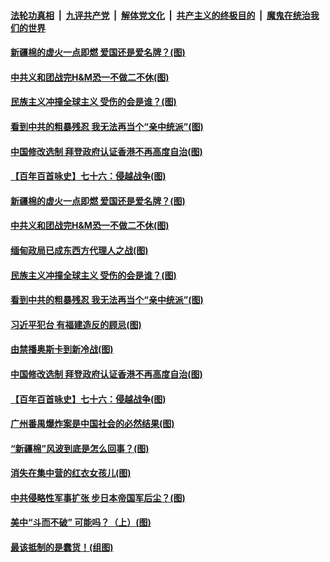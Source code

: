 ####  [法轮功真相](../../../../basic/blob/master/README.md?t=04020731) &nbsp;|&nbsp; [九评共产党](../../../../9ping.md/blob/master/README.md?t=04020731) &nbsp;|&nbsp; [解体党文化](../../../../jtdwh.md/blob/master/README.md?t=04020731)  &nbsp;|&nbsp; [共产主义的终极目的](../../../../gczydzjmd.md/blob/master/README.md?t=04020731) &nbsp;|&nbsp; [魔鬼在统治我们的世界](../../../../mgztzwmdsj.md/blob/master/README.md?t=04020731) 

#### [新疆棉的虚火一点即燃 爱国还是爱名牌？(图)](../pages/p4/967499.md?t=04020731) 

#### [中共义和团战完H&amp;M恐一不做二不休(图)](../pages/p4/967490.md?t=04020731) 

#### [民族主义冲撞全球主义 受伤的会是谁？(图)](../pages/p4/967496.md?t=04020731) 

#### [看到中共的粗暴残忍 我无法再当个“亲中统派”(图)](../pages/p4/967404.md?t=04020731) 

#### [中国修改选制 拜登政府认证香港不再高度自治(图)](../pages/p4/967396.md?t=04020731) 

#### [【百年百首咏史】七十六：侵越战争(图)](../pages/p4/967323.md?t=04020731) 

#### [新疆棉的虚火一点即燃 爱国还是爱名牌？(图)](../pages/p4/967499.md?t=04020731) 

#### [中共义和团战完H&amp;M恐一不做二不休(图)](../pages/p4/967490.md?t=04020731) 

#### [缅甸政局已成东西方代理人之战(图)](../pages/p4/967487.md?t=04020731) 

#### [民族主义冲撞全球主义 受伤的会是谁？(图)](../pages/p4/967496.md?t=04020731) 


#### [看到中共的粗暴残忍 我无法再当个“亲中统派”(图)](../pages/p4/967404.md?t=04020731) 

#### [习近平犯台 有福建造反的顾忌(图)](../pages/p4/967401.md?t=04020731) 

#### [由禁播奥斯卡到新冷战(图)](../pages/p4/967399.md?t=04020731) 

#### [中国修改选制 拜登政府认证香港不再高度自治(图)](../pages/p4/967396.md?t=04020731) 


#### [【百年百首咏史】七十六：侵越战争(图)](../pages/p4/967323.md?t=04020731) 


#### [广州番禺爆炸案是中国社会的必然结果(图)](../pages/p4/967292.md?t=04020731) 


#### [“新疆棉”风波到底是怎么回事？(图)](../pages/p4/967269.md?t=04020731) 

#### [消失在集中营的红衣女孩儿(图)](../pages/p4/967267.md?t=04020731) 

#### [中共侵略性军事扩张 步日本帝国军后尘？(图)](../pages/p4/967266.md?t=04020731) 

#### [美中“斗而不破” 可能吗？（上）(图)](../pages/p4/967265.md?t=04020731) 


#### [最该抵制的是蠢货！(组图)](../pages/p4/967156.md?t=04020731) 

